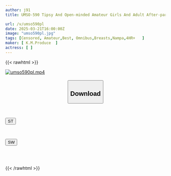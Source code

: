 ```yaml
---
author: j91
title: UMSO-590 Tipsy And Open-minded Amateur Girls And Adult After-parties! VOL.03

url: /v/umso590pl
date: 2025-03-21T16:00:00Z
image: "umso590pl.jpg"
tags: [Censored, Amateur,Best, Omnibus,Breasts,Nampa,4HR+	]
maker: [ K.M.Produce  ]
actress: [ ]
---
```



{{< rawhtml >}}

<div class="video" data-videoid="o1QLMVG6eyCJwjQ">
    <a href="javascript:;">
        <img src="/v/umso590pl/umso590pl.jpg" width="WIDTH" height="HEIGHT" alt="umso590pl.mp4" loading="lazy">
    </a>
</div>

<script type="text/javascript" src="https://j91.asia/asset/on-demand-st.js"></script>

<br>
  <link rel="stylesheet" href="https://j91.asia/asset/bs5.css">
  
  <center>
  <button class="btn btn-primary" type="button" data-bs-toggle="collapse" data-bs-target=".multi-collapse" aria-expanded="false" aria-controls="multiCollapseExample1 multiCollapseExample2"><h2>Download</h2></button></center>
</p>
<div class="row">
  <div class="col">
    <div class="collapse multi-collapse" id="multiCollapseExample1">
      <div class="card card-body">
	      	      <br>
<div class="buttons">  
<p><a href="/v/umso590pl/st.html" target="_blank"><button class="btn-hover color-3"><i class="fa fa-download"></i> ST</button></a></p></div>
    </div>
  </div>
</div>
  <div class="col">
    <div class="collapse multi-collapse" id="multiCollapseExample2">
      <div class="card card-body">
	      <br>
<div class="buttons">
<p><a href="/v/umso590pl/sw.html" target="_blank"><button class="btn-hover color-2"><i class="fa fa-download"></i> SW</button></a></p></div>
<br><br>
      </div>
    </div>
  </div>
</div>

{{< /rawhtml >}}